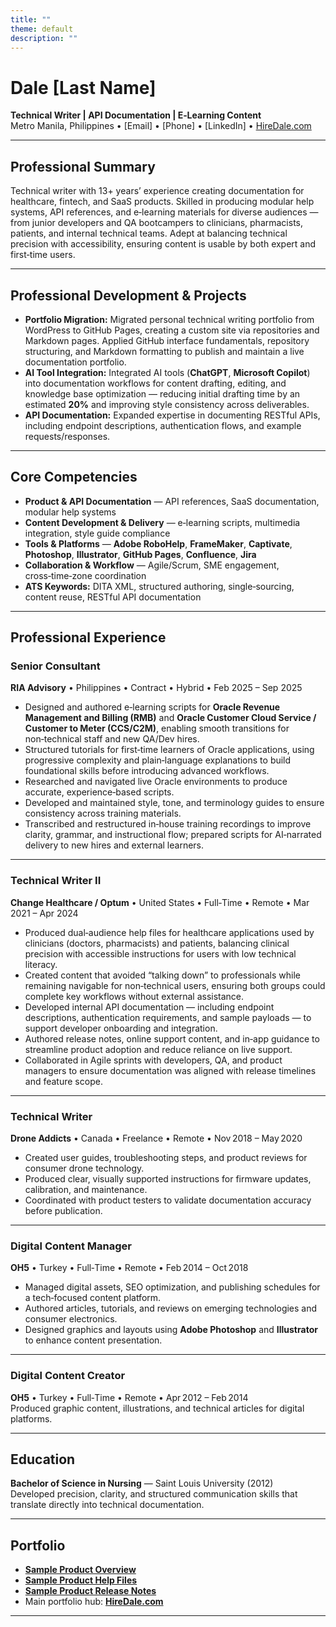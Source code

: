 ```yaml
---
title: ""
theme: default
description: ""
---
```

# Dale [Last Name]  
**Technical Writer | API Documentation | E‑Learning Content**  
Metro Manila, Philippines • [Email] • [Phone] • [LinkedIn] • [HireDale.com](https://hiredale.com)  

---

## **Professional Summary**  
Technical writer with 13+ years’ experience creating documentation for healthcare, fintech, and SaaS products. Skilled in producing modular help systems, API references, and e‑learning materials for diverse audiences — from junior developers and QA bootcampers to clinicians, pharmacists, patients, and internal technical teams. Adept at balancing technical precision with accessibility, ensuring content is usable by both expert and first‑time users.

---

## **Professional Development & Projects**  
- **Portfolio Migration:** Migrated personal technical writing portfolio from WordPress to GitHub Pages, creating a custom site via repositories and Markdown pages. Applied GitHub interface fundamentals, repository structuring, and Markdown formatting to publish and maintain a live documentation portfolio.  
- **AI Tool Integration:** Integrated AI tools (**ChatGPT**, **Microsoft Copilot**) into documentation workflows for content drafting, editing, and knowledge base optimization — reducing initial drafting time by an estimated **20%** and improving style consistency across deliverables.  
- **API Documentation:** Expanded expertise in documenting RESTful APIs, including endpoint descriptions, authentication flows, and example requests/responses.

---

## **Core Competencies**  
- **Product & API Documentation** — API references, SaaS documentation, modular help systems  
- **Content Development & Delivery** — e‑learning scripts, multimedia integration, style guide compliance  
- **Tools & Platforms** — **Adobe RoboHelp**, **FrameMaker**, **Captivate**, **Photoshop**, **Illustrator**, **GitHub Pages**, **Confluence**, **Jira**  
- **Collaboration & Workflow** — Agile/Scrum, SME engagement, cross‑time‑zone coordination  
- **ATS Keywords:** DITA XML, structured authoring, single‑sourcing, content reuse, RESTful API documentation  

---

## **Professional Experience**  

### **Senior Consultant**  
**RIA Advisory** • Philippines • Contract • Hybrid • Feb 2025 – Sep 2025  
- Designed and authored e‑learning scripts for **Oracle Revenue Management and Billing (RMB)** and **Oracle Customer Cloud Service / Customer to Meter (CCS/C2M)**, enabling smooth transitions for non‑technical staff and new QA/Dev hires.  
- Structured tutorials for first‑time learners of Oracle applications, using progressive complexity and plain‑language explanations to build foundational skills before introducing advanced workflows.  
- Researched and navigated live Oracle environments to produce accurate, experience‑based scripts.  
- Developed and maintained style, tone, and terminology guides to ensure consistency across training materials.  
- Transcribed and restructured in‑house training recordings to improve clarity, grammar, and instructional flow; prepared scripts for AI‑narrated delivery to new hires and external learners.  

---

### **Technical Writer II**  
**Change Healthcare / Optum** • United States • Full‑Time • Remote • Mar 2021 – Apr 2024  
- Produced dual‑audience help files for healthcare applications used by clinicians (doctors, pharmacists) and patients, balancing clinical precision with accessible instructions for users with low technical literacy.  
- Created content that avoided “talking down” to professionals while remaining navigable for non‑technical users, ensuring both groups could complete key workflows without external assistance.  
- Developed internal API documentation — including endpoint descriptions, authentication requirements, and sample payloads — to support developer onboarding and integration.  
- Authored release notes, online support content, and in‑app guidance to streamline product adoption and reduce reliance on live support.  
- Collaborated in Agile sprints with developers, QA, and product managers to ensure documentation was aligned with release timelines and feature scope.

---

### **Technical Writer**  
**Drone Addicts** • Canada • Freelance • Remote • Nov 2018 – May 2020 
- Created user guides, troubleshooting steps, and product reviews for consumer drone technology.  
- Produced clear, visually supported instructions for firmware updates, calibration, and maintenance.  
- Coordinated with product testers to validate documentation accuracy before publication.

---

### **Digital Content Manager**  
**OH5** • Turkey • Full‑Time • Remote • Feb 2014 – Oct 2018  
- Managed digital assets, SEO optimization, and publishing schedules for a tech‑focused content platform.  
- Authored articles, tutorials, and reviews on emerging technologies and consumer electronics.  
- Designed graphics and layouts using **Adobe Photoshop** and **Illustrator** to enhance content presentation.

---

### **Digital Content Creator**  
**OH5** • Turkey • Full‑Time • Remote • Apr 2012 – Feb 2014  
Produced graphic content, illustrations, and technical articles for digital platforms.

---

## **Education**  
**Bachelor of Science in Nursing** — Saint Louis University (2012)  
Developed precision, clarity, and structured communication skills that translate directly into technical documentation.

---

## **Portfolio**  
- [**Sample Product Overview**](https://hiredale.github.io/daleydose/)  
- [**Sample Product Help Files**](https://hiredale.github.io/daleydose/help-files)  
- [**Sample Product Release Notes**](https://hiredale.github.io/daleydose/release-notes-v1.4)  
- Main portfolio hub: [**HireDale.com**](https://hiredale.com)

---

